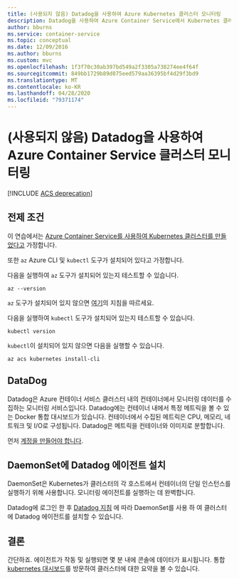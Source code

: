 ```yaml
---
title: (사용되지 않음) Datadog을 사용하여 Azure Kubernetes 클러스터 모니터링
description: Datadog을 사용하여 Azure Container Service에서 Kubernetes 클러스터 모니터링
author: bburns
ms.service: container-service
ms.topic: conceptual
ms.date: 12/09/2016
ms.author: bburns
ms.custom: mvc
ms.openlocfilehash: 1f3f70c30ab397bd549a2f3305a738274ee4f64f
ms.sourcegitcommit: 849bb1729b89d075eed579aa36395bf4d29f3bd9
ms.translationtype: MT
ms.contentlocale: ko-KR
ms.lasthandoff: 04/28/2020
ms.locfileid: "79371174"
---
```

# <a name="deprecated-monitor-an-azure-container-service-cluster-with-datadog"></a>(사용되지 않음) Datadog을 사용하여 Azure Container Service 클러스터 모니터링

[!INCLUDE [ACS deprecation](../../../includes/container-service-kubernetes-deprecation.md)]

## <a name="prerequisites"></a>전제 조건
이 연습에서는 [Azure Container Service를 사용하여 Kubernetes 클러스터를 만들었다고](container-service-kubernetes-walkthrough.md) 가정합니다.

또한 `az` Azure CLI 및 `kubectl` 도구가 설치되어 있다고 가정합니다.

다음을 실행하여 `az` 도구가 설치되어 있는지 테스트할 수 있습니다.

```azurecli
az --version
```

`az` 도구가 설치되어 있지 않으면 [여기](https://github.com/azure/azure-cli#installation)의 지침을 따르세요.

다음을 실행하여 `kubectl` 도구가 설치되어 있는지 테스트할 수 있습니다.

```console
kubectl version
```

`kubectl`이 설치되어 있지 않으면 다음을 실행할 수 있습니다.

```azurecli
az acs kubernetes install-cli
```

## <a name="datadog"></a>DataDog
Datadog은 Azure 컨테이너 서비스 클러스터 내의 컨테이너에서 모니터링 데이터를 수집하는 모니터링 서비스입니다. Datadog에는 컨테이너 내에서 특정 메트릭을 볼 수 있는 Docker 통합 대시보드가 있습니다. 컨테이너에서 수집된 메트릭은 CPU, 메모리, 네트워크 및 I/O로 구성됩니다. Datadog은 메트릭을 컨테이너와 이미지로 분할합니다.

먼저 [계정을 만들어야 합니다](https://www.datadoghq.com/lpg/).

## <a name="installing-the-datadog-agent-with-a-daemonset"></a>DaemonSet에 Datadog 에이전트 설치
DaemonSet은 Kubernetes가 클러스터의 각 호스트에서 컨테이너의 단일 인스턴스를 실행하기 위해 사용합니다.
모니터링 에이전트를 실행하는 데 완벽합니다.

Datadog에 로그인 한 후 [Datadog 지침](https://app.datadoghq.com/account/settings#agent/kubernetes) 에 따라 DaemonSet를 사용 하 여 클러스터에 Datadog 에이전트를 설치할 수 있습니다.

## <a name="conclusion"></a>결론
간단하죠. 에이전트가 작동 및 실행되면 몇 분 내에 콘솔에 데이터가 표시됩니다. 통합 [kubernetes 대시보드](https://app.datadoghq.com/screen/integration/kubernetes)를 방문하여 클러스터에 대한 요약을 볼 수 있습니다.
